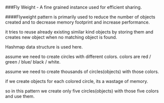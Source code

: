 ###Fly Weight - A fine grained instance used for efficient sharing.

####Flyweight pattern is primarily used to reduce the number of objects created and to decrease memory footprint and 
increase performance.

it tries to reuse already existing similar kind objects by storing them and creates new object when no matching object is found.

Hashmap data structure is used here.

assume we need to create circles with different colors. colors are red / green / blue/ black / white.

assume we need to create thousands of circles(objects) with those colors.

if we create objects for each colored circle, its a wastage of memory.

so in this pattern we create only five circles(objects) with those five colors and use them.